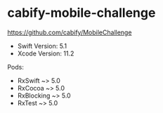 # cabify-mobile-challenge

https://github.com/cabify/MobileChallenge

- Swift Version: 5.1
- Xcode Version: 11.2

Pods:
- RxSwift ~> 5.0
- RxCocoa ~> 5.0
- RxBlocking ~> 5.0
- RxTest ~> 5.0
